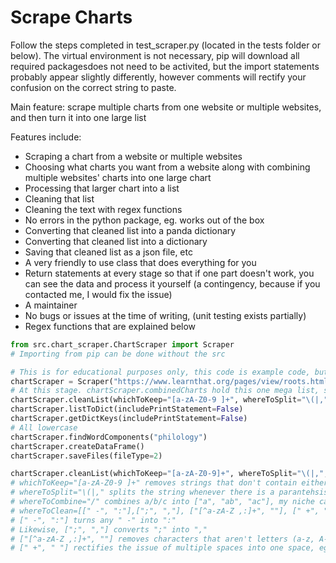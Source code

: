 # Scrape Charts

Follow the steps completed in test_scraper.py (located in the tests folder or below). The virtual environment is not necessary, pip will download all required packagesdoes not need to be activited, but the import statements probably appear slightly differently, however comments will rectify your confusion on the correct string to paste.

Main feature: scrape multiple charts from one website or multiple websites, and then turn it into one large list

Features include:

* Scraping a chart from a website or multiple websites
* Choosing what charts you want from a website along with combining multiple websites' charts into one large chart
* Processing that larger chart into a list
* Cleaning that list
* Cleaning the text with regex functions
* No errors in the python package, eg. works out of the box
* Converting that cleaned list into a panda dictionary
* Converting that cleaned list into a dictionary
* Saving that cleaned list as a json file, etc
* A very friendly to use class that does everything for you
* Return statements at every stage so that if one part doesn't work, you can see the data and process it yourself (a contingency, because if you contacted me, I would fix the issue)
* A maintainer
* No bugs or issues at the time of writing, (unit testing exists partially)
* Regex functions that are explained below

```Python
from src.chart_scraper.ChartScraper import Scraper
# Importing from pip can be done without the src

# This is for educational purposes only, this code is example code, but not for usage
chartScraper = Scraper("https://www.learnthat.org/pages/view/roots.html", chartNumber=[2])
# At this stage. chartScraper.combinedCharts hold this one mega list, so you can manually change one or two things, however this isn't necessary, the following code below will still work as if nothing happened
chartScraper.cleanList(whichToKeep="[a-zA-Z0-9 ]+", whereToSplit="\(|,", whereToCombine="/", whereToClean=[[" -", ":"],[";", ","], ["[^a-zA-Z ,:]+", ""], [" +", " "]])
chartScraper.listToDict(includePrintStatement=False)
chartScraper.getDictKeys(includePrintStatement=False)
# All lowercase
chartScraper.findWordComponents("philology")
chartScraper.createDataFrame()
chartScraper.saveFiles(fileType=2)
```

```Python
chartScraper.cleanList(whichToKeep="[a-zA-Z0-9]+", whereToSplit="\(|,", whereToCombine="/", whereToClean=[[" -", ":"],[";", ","], ["[^a-zA-Z ,:]+", ""], [" +", " "]])
# whichToKeep="[a-zA-Z0-9 ]+" removes strings that don't contain either letters (a-z, A-Z) or numbers (0-9, eg. the larger number 123 works)
# whereToSplit="\(|," splits the string whenever there is a parantehsis or comma, the paranthesis is backslashed because regex requires it
# whereToCombine="/" combines a/b/c into ["a", "ab", "ac"], my niche case required it when I built this package
# whereToClean=[[" -", ":"],[";", ","], ["[^a-zA-Z ,:]+", ""], [" +", " "]]
# [" -", ":"] turns any " -" into ":"
# Likewise, [";", ","] converts ";" into ","
# ["[^a-zA-Z ,:]+", ""] removes characters that aren't letters (a-z, A-z), spaces (" "), commas (,), or colons (:)
# [" +", " "] rectifies the issue of multiple spaces into one space, eg "            " into " "
```
